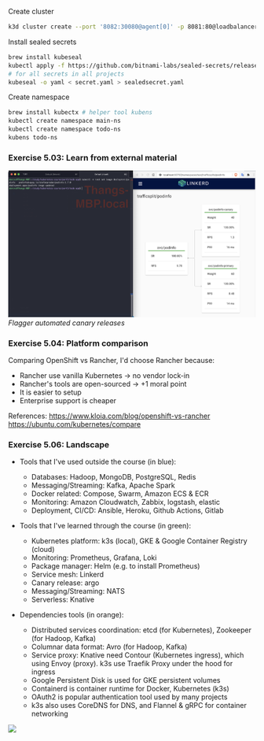 Create cluster
```bash
k3d cluster create --port '8082:30080@agent[0]' -p 8081:80@loadbalancer --agents 2 --k3s-server-arg '--no-deploy=traefik'
```

Install sealed secrets
```bash
brew install kubeseal
kubectl apply -f https://github.com/bitnami-labs/sealed-secrets/releases/download/v0.12.1/controller.yaml
# for all secrets in all projects
kubeseal -o yaml < secret.yaml > sealedsecret.yaml
```

Create namespace
```bash
brew install kubectx # helper tool kubens
kubectl create namespace main-ns
kubectl create namespace todo-ns
kubens todo-ns
```

### Exercise 5.03: Learn from external material

![""](flagger.png)
*Flagger automated canary releases*

### Exercise 5.04: Platform comparison

Comparing OpenShift vs Rancher, I'd choose Rancher because:
- Rancher use vanilla Kubernetes -> no vendor lock-in
- Rancher's tools are open-sourced -> +1 moral point
- It is easier to setup
- Enterprise support is cheaper

References:
https://www.kloia.com/blog/openshift-vs-rancher
https://ubuntu.com/kubernetes/compare


### Exercise 5.06: Landscape

- Tools that I've used outside the course (in blue):
    - Databases: Hadoop, MongoDB, PostgreSQL, Redis
    - Messaging/Streaming: Kafka, Apache Spark
    - Docker related: Compose, Swarm, Amazon ECS & ECR
    - Monitoring: Amazon Cloudwatch, Zabbix, logstash, elastic
    - Deployment, CI/CD: Ansible, Heroku, Github Actions, Gitlab
- Tools that I've learned through the course (in green):
    - Kubernetes platform: k3s (local), GKE & Google Container Registry (cloud)
    - Monitoring: Prometheus, Grafana, Loki
    - Package manager: Helm (e.g. to install Prometheus)
    - Service mesh: Linkerd
    - Canary release: argo
    - Messaging/Streaming: NATS
    - Serverless: Knative

- Dependencies tools (in orange):
    - Distributed services coordination: etcd (for Kubernetes), Zookeeper (for Hadoop, Kafka)
    - Columnar data format: Avro (for Hadoop, Kafka)
    - Service proxy: Knative need Contour (Kubernetes ingress), which using Envoy (proxy). k3s use Traefik Proxy under the hood for ingress
    - Google Persistent Disk is used for GKE persistent volumes
    - Containerd is container runtime for Docker, Kubernetes (k3s)
    - OAuth2 is popular authentication tool used by many projects 
    - k3s also uses CoreDNS for DNS, and Flannel & gRPC for container networking

![](landscape.png)